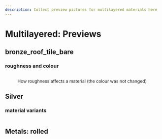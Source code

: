 ```yaml
---
description: Collect preview pictures for multilayered materials here
---
```


# Multilayered: Previews

## bronze\_roof\_tile\_bare

### roughness and colour

<figure><img src="../../../.gitbook/assets/multilayered_properties_roughness.png" alt=""><figcaption><p>How roughness affects a material (the colour was not changed)</p></figcaption></figure>

## Silver

### material variants

<figure><img src="../../../.gitbook/assets/multilayered_material_overview_silver.png" alt=""><figcaption></figcaption></figure>

## Metals: rolled



<figure><img src="../../../.gitbook/assets/multilayered_materials_rolled_metal.png" alt=""><figcaption></figcaption></figure>

